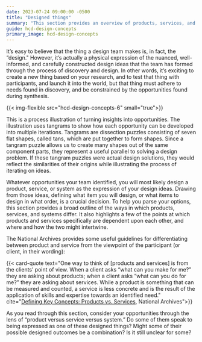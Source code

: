 ```yaml
---
date: 2023-07-24 09:00:00 -0500
title: "Designed things"
summary: "This section provides an overview of products, services, and systems"
guide: hcd-design-concepts
primary_image: hcd-design-concepts
---
```


It’s easy to believe that the thing a design team makes is, in fact, the “design." However, it’s actually a physical expression of the nuanced, well-informed, and carefully constructed design ideas that the team has formed through the process of discovery and design. In other words, it’s exciting to create a new thing based on your research, and to test that thing with participants, and launch it into the world, but that thing must adhere to needs found in discovery, and be constrained by the opportunities found during synthesis.

{{< img-flexible src="hcd-design-concepts-6" small="true">}}

This is a process illustration of turning insights into opportunities. The illustration uses tangrams to show how each opportunity can be developed into multiple iterations. Tangrams are dissection puzzles consisting of seven flat shapes, called tans, which are put together to form shapes. Since a tangram puzzle allows us to create many shapes out of the same component parts, they represent a useful parallel to solving a design problem. If these tangram puzzles were actual design solutions, they would reflect the similarities of their origins while illustrating the process of iterating on ideas.

Whatever opportunities your team identified, you will most likely design a product, service, or system as the expression of your design ideas. Drawing from those ideas, defining what item you will design, or what items to design in what order, is a crucial decision. To help you parse your options, this section provides a broad outline of the ways in which products, services, and systems differ. It also highlights a few of the points at which products and services specifically are dependent upon each other, and where and how the two might intertwine.

The National Archives provides some useful guidelines for differentiating between product and service from the viewpoint of the participant (or client, in their wording):

{{< card-quote text="One way to think of [products and services] is from the clients’ point of view. When a client asks “what can you make for me?” they are asking about products; when a client asks “what can you do for me?” they are asking about services. While a product is something that can be measured and counted, a service is less concrete and is the result of the application of skills and expertise towards an identified need." cite="[Defining Key Concepts: Products vs. Services](https://www.archives.gov/preservation/products/definitions/products-services.html), National Archives">}}


As you read through this section, consider your opportunities through the lens of “product versus service versus system.” Do some of them speak to being expressed as one of these designed things? Might some of their possible designed outcomes be a combination? Is it still unclear for some?
